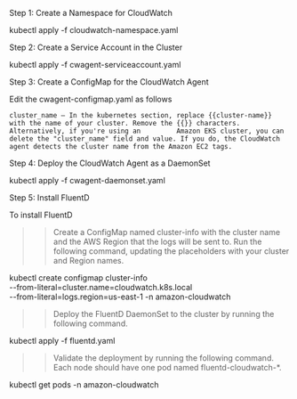 Step 1: Create a Namespace for CloudWatch

kubectl apply -f cloudwatch-namespace.yaml

Step 2: Create a Service Account in the Cluster

kubectl apply -f cwagent-serviceaccount.yaml

Step 3: Create a ConfigMap for the CloudWatch Agent

Edit the cwagent-configmap.yaml as follows 

 	cluster_name – In the kubernetes section, replace {{cluster-name}} with the name of your cluster. Remove the {{}} characters. Alternatively, if you're using an         Amazon EKS cluster, you can delete the "cluster_name" field and value. If you do, the CloudWatch agent detects the cluster name from the Amazon EC2 tags.

Step 4: Deploy the CloudWatch Agent as a DaemonSet

kubectl apply -f cwagent-daemonset.yaml

Step 5: Install FluentD

To install FluentD

>> Create a ConfigMap named cluster-info with the cluster name and the AWS Region that the logs will be sent to. Run the following command, updating the placeholders with your cluster and Region names.

kubectl create configmap cluster-info \
--from-literal=cluster.name=cloudwatch.k8s.local \
--from-literal=logs.region=us-east-1 -n amazon-cloudwatch

>> Deploy the FluentD DaemonSet to the cluster by running the following command.

kubectl apply -f fluentd.yaml


>> Validate the deployment by running the following command. Each node should have one pod named fluentd-cloudwatch-*.

kubectl get pods -n amazon-cloudwatch

